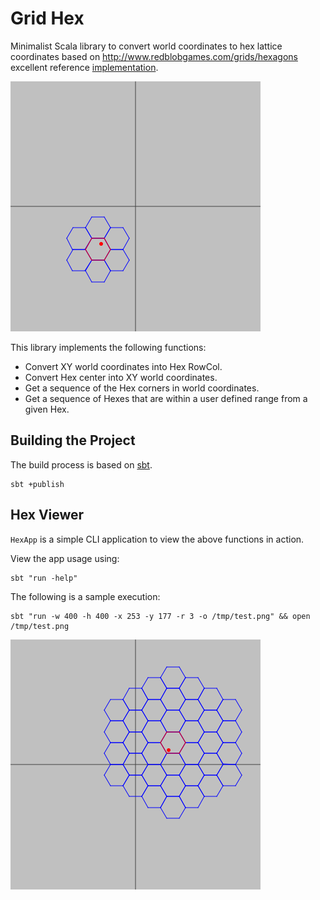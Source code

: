 # Grid Hex

Minimalist Scala library to convert world coordinates to hex lattice coordinates based on <http://www.redblobgames.com/grids/hexagons> excellent reference [implementation](http://www.redblobgames.com/grids/hexagons/implementation.html).

![](media/hex.png)

This library implements the following functions:
- Convert XY world coordinates into Hex RowCol.
- Convert Hex center into XY world coordinates.
- Get a sequence of the Hex corners in world coordinates.
- Get a sequence of Hexes that are within a user defined range from a given Hex.

## Building the Project

The build process is based on [sbt](http://www.scala-sbt.org/).

```
sbt +publish
```

## Hex Viewer

`HexApp` is a simple CLI application to view the above functions in action.

View the app usage using:

```
sbt "run -help"
```

The following is a sample execution:

```
sbt "run -w 400 -h 400 -x 253 -y 177 -r 3 -o /tmp/test.png" && open /tmp/test.png
```
![](media/test.png)
